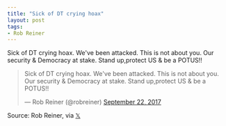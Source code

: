 ```yaml
---
title: "Sick of DT crying hoax"
layout: post
tags:
- Rob Reiner
---
```


Sick of DT crying hoax. We've been attacked. This is not about you. Our security &amp; Democracy at stake. Stand up,protect US &amp; be a POTUS!!

<blockquote class="twitter-tweet"><p lang="en" dir="ltr">Sick of DT crying hoax. We've been attacked. This is not about you. Our security &amp; Democracy at stake. Stand up,protect US &amp; be a POTUS!!</p>&mdash; Rob Reiner (@robreiner) <a href="https://twitter.com/robreiner/status/911312445234442242?ref_src=twsrc%5Etfw">September 22, 2017</a></blockquote> <script async src="https://platform.twitter.com/widgets.js" charset="utf-8"></script>

Source: Rob Reiner, via [&#x1D54F;](https://x.com)

